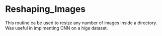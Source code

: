 # Reshaping_Images
 This routine ca be used to resize any number of images inside a directory. Was useful in implmenting CNN on a hige dataset.
